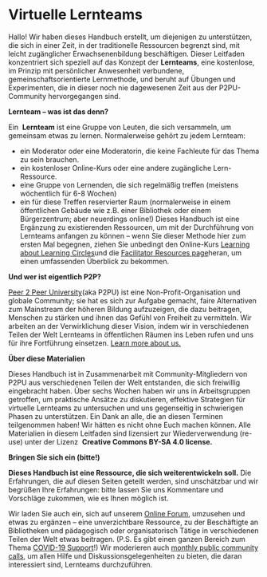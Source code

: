 
# Virtuelle Lernteams

Hallo! Wir haben dieses Handbuch erstellt, um diejenigen zu unterstützen, die sich in einer Zeit, in der traditionelle Ressourcen begrenzt sind, mit leicht zugänglicher Erwachsenenbildung beschäftigen. Dieser Leitfaden konzentriert sich speziell auf das Konzept der **Lernteams**, eine kostenlose, im Prinzip mit persönlicher Anwesenheit verbundene, gemeinschaftsorientierte Lernmethode, und beruht auf Übungen und Experimenten, die in dieser noch nie dagewesenen Zeit aus der P2PU-Community hervorgegangen sind.

**Lernteam – was ist das denn?**

Ein ​ **Lernteam​** ist eine Gruppe von Leuten, die sich versammeln, um gemeinsam etwas zu lernen. Normalerweise gehört zu jedem Lernteam:

- ein Moderator oder eine Moderatorin, die keine Fachleute für das Thema zu sein brauchen.
- ein kostenloser Online-Kurs oder eine andere zugängliche Lern-Ressource.
- eine Gruppe von Lernenden, die sich regelmäßig treffen (meistens wöchentlich für 6-8 Wochen)
- ein für diese Treffen reservierter Raum (normalerweise in einem öffentlichen Gebäude wie z.B. einer Bibliothek oder einem Bürgerzentrum; aber neuerdings online!)
Dieses Handbuch ist eine Ergänzung zu existierenden Ressourcen, um mit der Durchführung von Lernteams anfangen zu können – wenn Sie dieser Methode hier zum ersten Mal begegnen, ziehen Sie unbedingt den Online-Kurs [Learning about Learning Circles](https://p2pu.github.io/learning-about-learning-circles/)und die [Facilitator Resources page](https://www.p2pu.org/en/facilitate/)heran, um einen umfassenden Überblick zu bekommen.

**Und wer ist eigentlich P2P?**

[Peer 2 Peer University​](https://www.p2pu.org/en/)(aka P2PU) ist eine Non-Profit-Organisation und globale Community; sie hat es sich zur Aufgabe gemacht, faire Alternativen zum Mainstream der höheren Bildung aufzuzeigen, die dazu beitragen, Menschen zu stärken und ihnen das Gefühl von Freiheit zu vermitteln. Wir arbeiten an der Verwirklichung dieser Vision, indem wir in verschiedenen Teilen der Welt Lernteams in öffentlichen Räumen ins Leben rufen und uns für ihre Fortführung einsetzen. ​[Learn more about us.](https://www.p2pu.org/en/about/)

**Über diese Materialien**


Dieses Handbuch ist in Zusammenarbeit mit Community-Mitgliedern von P2PU aus verschiedenen Teilen der Welt entstanden, die sich freiwillig eingebracht haben. Über sechs Wochen haben wir uns in Arbeitsgruppen getroffen, um praktische Ansätze zu diskutieren, effektive Strategien für virtuelle Lernteams zu untersuchen und uns gegenseitig in schwierigen Phasen zu unterstützen. Ein Dank an alle, die an diesen Terminen teilgenommen haben! Wir hätten es nicht ohne Euch machen können. Alle Materialien in diesem Leitfaden sind lizensiert zur Wiederverwendung (re-use) unter der Lizenz ​ **Creative Commons BY-SA 4.0 license.**

**Bringen Sie sich ein (bitte!)**

**Dieses Handbuch ist eine Ressource, die sich weiterentwickeln soll.​** Die Erfahrungen, die auf diesen Seiten geteilt werden, sind unschätzbar und wir begrüßen Ihre Erfahrungen: bitte lassen Sie uns Kommentare und Vorschläge zukommen, wie es Ihnen möglich ist.

Wir laden Sie auch ein, sich auf unserem ​[Online Forum](https://community.p2pu.org/)​, umzusehen und etwas zu ergänzen – eine unverzichtbare Ressource, zu der Beschäftigte an Bibliotheken und pädagogisch oder organisatorisch Tätige in verschiedenen Teilen der Welt etwas beitragen. (P.S. Es gibt einen ganzen Bereich zum Thema ​[COVID-19 Support](https://community.p2pu.org/c/covid-19-support)​!) Wir moderieren auch ​[monthly public community calls](https://community.p2pu.org/c/communities/community-calls), um allen Hilfe und Diskussionsgelegenheiten zu bieten, die daran interessiert sind, Lernteams durchzuführen.
